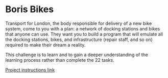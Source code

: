 # Boris Bikes

Transport for London, the body responsible for delivery of a new bike system, come to you with a plan: a network of docking stations and bikes that anyone can use. They want you to build a program that will emulate all the docking stations, bikes, and infrastructure (repair staff, and so on) required to make their dream a reality.

This challenge is to learn and to gain a deeper understanding of the learning process rather than complete the 22 tasks.

[Project instructions link](https://github.com/makersacademy/course/blob/master/boris_bikes/0_challenge_map.md "Boris Bike Challenge")
